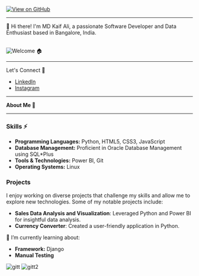 [![View on GitHub](https://img.shields.io/badge/View%20on%20GitHub-blue?style=flat-square&logo=github&logoColor=white)](https://github.com/Kaif-1024/)

 <hr></hr>
👋 Hi there! I'm MD Kaif Ali, a passionate Software Developer and Data Enthusiast based in Bangalore, India.<br>
<br>

![Welcome](https://img.shields.io/badge/Welcome%20to%20my%20Repository-red?style=flat-square&logoColor=white) 🏠
 <hr></hr>

<!DOCTYPE html>
<html lang="en">
<head>
    <meta charset="UTF-8">
    <meta name="viewport" content="width=device-width, initial-scale=1.0">
    Let's Connect &#129312;
    <link rel="stylesheet" href="https://cdnjs.cloudflare.com/ajax/libs/font-awesome/6.0.0-beta3/css/all.min.css">
</head>
<body>
    <nav>
        <ul>
            <li>
                <a href="https://linkedin.com/in/kaif-ali06/" target="_blank">
                    <i class="fab fa-linkedin"></i> LinkedIn
                </a>
            </li>
            <li>
                <a href="https://www.instagram.com/rex_619_boy?igsh=OGhlMjdxNnBlYXg4" target="_blank">
                    <i class="fab fa-instagram"></i> Instagram
                </a>
            </li>
        </ul>
    </nav>
</body>
</html>

<hr></hr>
<b>About Me &#129489;</b>
<hr></hr>

### Skills &#9889;
- **Programming Languages:** Python, HTML5, CSS3, JavaScript
- **Database Management:** Proficient in Oracle Database Management using SQL*Plus
- **Tools & Technologies:** Power BI, Git
- **Operating Systems:** Linux

### Projects
I enjoy working on diverse projects that challenge my skills and allow me to explore new technologies. Some of my notable projects include:
- **Sales Data Analysis and Visualization**: Leveraged Python and Power BI for insightful data analysis.
- **Currency Converter**: Created a user-friendly application in Python.

🌱 I’m currently learning about:
- **Framework:** Django
- **Manual Testing**


![gitt](https://github.com/user-attachments/assets/df0c0d7b-9622-4b32-bfc7-2a88397d78a4)
![gitt2](https://github.com/user-attachments/assets/0ee59694-0ab5-41d4-bf31-2c2519c1004e)

<!--
**Kaif-1024/Kaif-1024** is a ✨ _special_ ✨ repository because its `README.md` (this file) appears on your GitHub profile.

Here are some ideas to get you started:

- 🔭 I’m currently working on ...
- 🌱 I’m currently learning ...
- 👯 I’m looking to collaborate on ...
- 🤔 I’m looking for help with ...
- 💬 Ask me about ...
- 📫 How to reach me: ...
- 😄 Pronouns: ...
- ⚡ Fun fact: ...
-->
